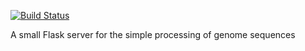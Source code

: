 [![Build Status](https://travis-ci.com/antoniouaa/verbose-octo-guide.svg?branch=master)](https://travis-ci.com/antoniouaa/verbose-octo-guide)

A small Flask server for the simple processing of genome sequences
